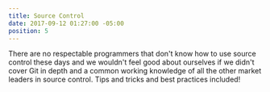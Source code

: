 ```yaml
---
title: Source Control
date: 2017-09-12 01:27:00 -05:00
position: 5
---
```


There are no respectable programmers that don't know how to use source control these days and we wouldn't feel good about ourselves if we didn't cover Git in depth and a common working knowledge of all the other market leaders in source control. Tips and tricks and best practices included!